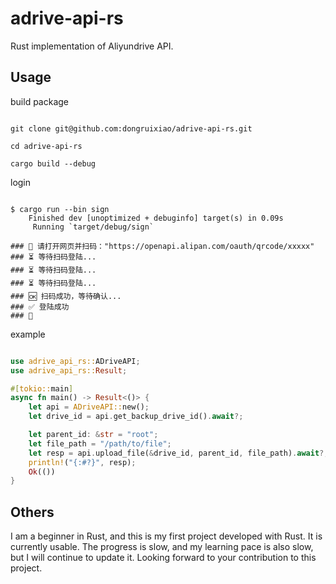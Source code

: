 # adrive-api-rs

Rust implementation of Aliyundrive API.

## Usage

build package

```shell

git clone git@github.com:dongruixiao/adrive-api-rs.git

cd adrive-api-rs

cargo build --debug

```

login

```shell

$ cargo run --bin sign
    Finished dev [unoptimized + debuginfo] target(s) in 0.09s
     Running `target/debug/sign`

### 🌟 请打开网页并扫码："https://openapi.alipan.com/oauth/qrcode/xxxxx"
### ⏳ 等待扫码登陆...
### ⏳ 等待扫码登陆...
### ⏳ 等待扫码登陆...
### 🆗 扫码成功，等待确认...
### ✅ 登陆成功
### 👋

```

example

```rust

use adrive_api_rs::ADriveAPI;
use adrive_api_rs::Result;

#[tokio::main]
async fn main() -> Result<()> {
    let api = ADriveAPI::new();
    let drive_id = api.get_backup_drive_id().await?;

    let parent_id: &str = "root";
    let file_path = "/path/to/file";
    let resp = api.upload_file(&drive_id, parent_id, file_path).await?;
    println!("{:#?}", resp);
    Ok(())
}

```

## Others

I am a beginner in Rust, and this is my first project developed with Rust. It is currently usable. The progress is slow, and my learning pace is also slow, but I will continue to update it. Looking forward to your contribution to this project.
